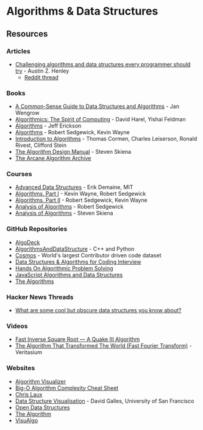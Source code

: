 # Algorithms & Data Structures

## Resources

### Articles

* [Challenging algorithms and data structures every programmer should try](https://austinhenley.com/blog/challengingalgorithms.html) - Austin Z. Henley
  * [Reddit thread](https://www.reddit.com/r/programming/comments/zs0git/challenging\_algorithms\_and\_data\_structures\_every/)

### Books

* [A Common-Sense Guide to Data Structures and Algorithms](https://smile.amazon.co.uk/Common-Sense-Guide-Data-Structures-Algorithms/dp/1680507222/) - Jan Wengrow
* [Algorithmics: The Spirit of Computing](https://smile.amazon.co.uk/dp/0321117840) - David Harel, Yishai Feldman
* [Algorithms](https://jeffe.cs.illinois.edu/teaching/algorithms/) - Jeff Erickson
* [Algorithms](https://smile.amazon.co.uk/Algorithms-Robert-Sedgewick/dp/032157351X/) - Robert Sedgewick, Kevin Wayne
* [Introduction to Algorithms](https://smile.amazon.co.uk/Introduction-Algorithms-Thomas-H-Cormen/dp/0262033844/) - Thomas Cormen, Charles Leiserson, Ronald Rivest, Clifford Stein
* [The Algorithm Design Manual](https://smile.amazon.co.uk/Algorithm-Design-Manual-Computer-Science/dp/3030542580/) - Steven Skiena
* [The Arcane Algorithm Archive](https://www.algorithm-archive.org/)

### Courses

* [Advanced Data Structures](https://courses.csail.mit.edu/6.851/) - Erik Demaine, MIT
* [Algorithms, Part I](https://www.coursera.org/learn/algorithms-part1) - Kevin Wayne, Robert Sedgewick
* [Algorithms, Part II](https://www.coursera.org/learn/algorithms-part2) - Robert Sedgewick, Kevin Wayne
* [Analysis of Algorithms](https://www.coursera.org/learn/analysis-of-algorithms) - Robert Sedgewick
* [Analysis of Algorithms](https://www.youtube.com/playlist?list=PLOtl7M3yp-DV69F32zdK7YJcNXpTunF2b) - Steven Skiena

### GitHub Repositories

* [AlgoDeck](https://github.com/teivah/algodeck)
* [AlgorithmsAndDataStructure](https://github.com/codePerfectPlus/AlgorithmsAndDataStructure) - C++ and Python
* [Cosmos](https://github.com/OpenGenus/cosmos/) - World's largest Contributor driven code dataset
* [Data Structures & Algorithms for Coding Interview](https://github.com/SamirPaul1/DSAlgo)
* [Hands On Algorithmic Problem Solving](https://github.com/liyin2015/Hands-on-Algorithmic-Problem-Solving)
* [JavaScript Algorithms and Data Structures](https://github.com/trekhleb/javascript-algorithms)
* [The Algorithms](https://github.com/TheAlgorithms)

### Hacker News Threads

* [What are some cool but obscure data structures you know about?](https://news.ycombinator.com/item?id=32186203)

### Videos

* [Fast Inverse Square Root — A Quake III Algorithm](https://www.youtube.com/watch?v=p8u\_k2LIZyo)
* [The Algorithm That Transformed The World (Fast Fourier Transform)](https://www.youtube.com/watch?v=nmgFG7PUHfo) - Veritasium

### Websites

* [Algorithm Visualizer](https://algorithm-visualizer.org/)
* [Big-O Algorithm Complexity Cheat Sheet](https://www.bigocheatsheet.com/)
* [Chris Laux](https://www.chrislaux.com/)
* [Data Structure Visualisation](https://www.cs.usfca.edu/\~galles/visualization/Algorithms.html) - David Galles, University of San Francisco
* [Open Data Structures](https://opendatastructures.org/)
* [The Algorithm](https://the-algorithms.com/)
* [VisuAlgo](https://visualgo.net/en)

